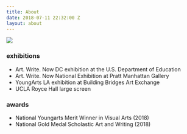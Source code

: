```yaml
---
title: About
date: 2018-07-11 22:32:00 Z
layout: about
---
```


<img src="/uploads/high6.jpg" >

### exhibitions
* Art. Write. Now DC exhibition at the U.S. Department of Education
* Art. Write. Now National Exhibition at Pratt Manhattan Gallery
* YoungArts LA exhibition at Building Bridges Art Exchange
* UCLA Royce Hall large screen

### awards
* National Youngarts Merit Winner in Visual Arts (2018)
* National Gold Medal Scholastic Art and Writing (2018)
